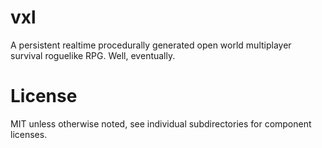 vxl
===

A persistent realtime procedurally generated open world multiplayer survival roguelike RPG. Well, eventually.

License
===

MIT unless otherwise noted, see individual subdirectories for component licenses.
